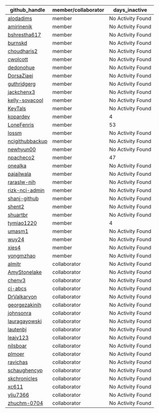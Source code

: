 
| github_handle   | member/collaborator | days_inactive |
|-----------------|----------------------|---------------|
| [alodadims](https://github.com/alodadims) | member               | No Activity Found |
| [amirinenik](https://github.com/amirinenik) | member               | No Activity Found |
| [bshrestha617](https://github.com/bshrestha617) | member               | No Activity Found |
| [burnskd](https://github.com/burnskd) | member               | No Activity Found |
| [choudharis2](https://github.com/choudharis2) | member               | No Activity Found |
| [cwolcott](https://github.com/cwolcott) | member               | No Activity Found |
| [dedonohue](https://github.com/dedonohue) | member               | No Activity Found |
| [DorsaZiaei](https://github.com/DorsaZiaei) | member               | No Activity Found |
| [guthridgerg](https://github.com/guthridgerg) | member               | No Activity Found |
| [jackchenx3](https://github.com/jackchenx3) | member               | No Activity Found |
| [kelly-sovacool](https://github.com/kelly-sovacool) | member               | No Activity Found |
| [KeyTals](https://github.com/KeyTals) | member               | No Activity Found |
| [kopardev](https://github.com/kopardev) | member               | 4             |
| [LoneFenris](https://github.com/LoneFenris) | member               | 53            |
| [lossm](https://github.com/lossm) | member               | No Activity Found |
| [ncigithubbackup](https://github.com/ncigithubbackup) | member               | No Activity Found |
| [newhyun00](https://github.com/newhyun00) | member               | No Activity Found |
| [npacheco2](https://github.com/npacheco2) | member               | 47            |
| [onealka](https://github.com/onealka) | member               | No Activity Found |
| [pajailwala](https://github.com/pajailwala) | member               | No Activity Found |
| [raraslw-nih](https://github.com/raraslw-nih) | member               | No Activity Found |
| [rizk-nci-admin](https://github.com/rizk-nci-admin) | member               | No Activity Found |
| [shanj-github](https://github.com/shanj-github) | member               | No Activity Found |
| [shent2](https://github.com/shent2) | member               | No Activity Found |
| [shuartbr](https://github.com/shuartbr) | member               | No Activity Found |
| [tymiao1220](https://github.com/tymiao1220) | member               | 4             |
| [umasm1](https://github.com/umasm1) | member               | No Activity Found |
| [wuy24](https://github.com/wuy24) | member               | No Activity Found |
| [xies4](https://github.com/xies4) | member               | No Activity Found |
| [yongmzhao](https://github.com/yongmzhao) | member               | No Activity Found |
| [almitr](https://github.com/almitr) | collaborator         | No Activity Found |
| [AmyStonelake](https://github.com/AmyStonelake) | collaborator         | No Activity Found |
| [chenv3](https://github.com/chenv3) | collaborator         | No Activity Found |
| [cj-abcs](https://github.com/cj-abcs) | collaborator         | No Activity Found |
| [DrValkaryon](https://github.com/DrValkaryon) | collaborator         | No Activity Found |
| [georgezakinih](https://github.com/georgezakinih) | collaborator         | No Activity Found |
| [johnsonra](https://github.com/johnsonra) | collaborator         | No Activity Found |
| [lauragayowski](https://github.com/lauragayowski) | collaborator         | No Activity Found |
| [lautenbj](https://github.com/lautenbj) | collaborator         | No Activity Found |
| [leajv123](https://github.com/leajv123) | collaborator         | No Activity Found |
| [nilsboar](https://github.com/nilsboar) | collaborator         | No Activity Found |
| [plmoer](https://github.com/plmoer) | collaborator         | No Activity Found |
| [ravichas](https://github.com/ravichas) | collaborator         | No Activity Found |
| [schaughencyp](https://github.com/schaughencyp) | collaborator         | No Activity Found |
| [skchronicles](https://github.com/skchronicles) | collaborator         | No Activity Found |
| [xc611](https://github.com/xc611) | collaborator         | No Activity Found |
| [yliu7366](https://github.com/yliu7366) | collaborator         | No Activity Found |
| [zhuchm-0704](https://github.com/zhuchm-0704) | collaborator         | No Activity Found |
